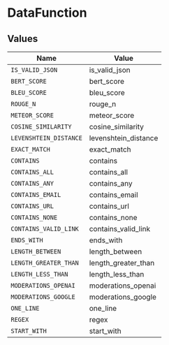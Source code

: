 # DataFunction


## Values

| Name                   | Value                  |
| ---------------------- | ---------------------- |
| `IS_VALID_JSON`        | is_valid_json          |
| `BERT_SCORE`           | bert_score             |
| `BLEU_SCORE`           | bleu_score             |
| `ROUGE_N`              | rouge_n                |
| `METEOR_SCORE`         | meteor_score           |
| `COSINE_SIMILARITY`    | cosine_similarity      |
| `LEVENSHTEIN_DISTANCE` | levenshtein_distance   |
| `EXACT_MATCH`          | exact_match            |
| `CONTAINS`             | contains               |
| `CONTAINS_ALL`         | contains_all           |
| `CONTAINS_ANY`         | contains_any           |
| `CONTAINS_EMAIL`       | contains_email         |
| `CONTAINS_URL`         | contains_url           |
| `CONTAINS_NONE`        | contains_none          |
| `CONTAINS_VALID_LINK`  | contains_valid_link    |
| `ENDS_WITH`            | ends_with              |
| `LENGTH_BETWEEN`       | length_between         |
| `LENGTH_GREATER_THAN`  | length_greater_than    |
| `LENGTH_LESS_THAN`     | length_less_than       |
| `MODERATIONS_OPENAI`   | moderations_openai     |
| `MODERATIONS_GOOGLE`   | moderations_google     |
| `ONE_LINE`             | one_line               |
| `REGEX`                | regex                  |
| `START_WITH`           | start_with             |